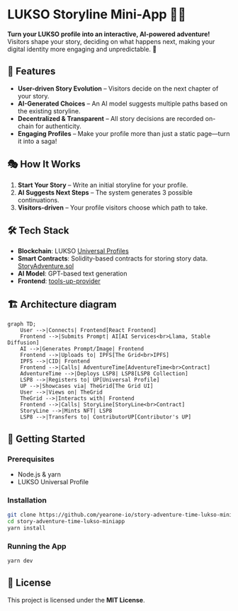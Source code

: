 # LUKSO Storyline Mini-App 📖✨

**Turn your LUKSO profile into an interactive, AI-powered adventure!** Visitors shape your story, deciding on what happens next, making your digital identity more engaging and unpredictable. 🚀

## 🚀 Features
- **User-driven Story Evolution** – Visitors decide on the next chapter of your story.
- **AI-Generated Choices** – An AI model suggests multiple paths based on the existing storyline.
- **Decentralized & Transparent** – All story decisions are recorded on-chain for authenticity.
- **Engaging Profiles** – Make your profile more than just a static page—turn it into a saga!

## 🎭 How It Works
1. **Start Your Story** – Write an initial storyline for your profile.
2. **AI Suggests Next Steps** – The system generates 3 possible continuations.
3. **Visitors-driven** – Your profile visitors choose which path to take.

## 🛠️ Tech Stack
- **Blockchain**: LUKSO [Universal Profiles](https://universal.page/universal-profiles)
- **Smart Contracts**: Solidity-based contracts for storing story data. [StoryAdventure.sol](contracts/StoryAdventure.sol)
- **AI Model**: GPT-based text generation
- **Frontend**: [tools-up-provider](https://github.com/lukso-network/tools-up-provider)

## 🏗️ Architecture diagram
```mermaid
graph TD;
    User -->|Connects| Frontend[React Frontend]
    Frontend -->|Submits Prompt| AI[AI Services<br>Llama, Stable Diffusion]
    AI -->|Generates Prompt/Image| Frontend
    Frontend -->|Uploads to| IPFS[The Grid<br>IPFS]
    IPFS -->|CID| Frontend
    Frontend -->|Calls| AdventureTime[AdventureTime<br>Contract]
    AdventureTime -->|Deploys LSP8| LSP8[LSP8 Collection]
    LSP8 -->|Registers to| UP[Universal Profile]
    UP -->|Showcases via| TheGrid[The Grid UI]
    User -->|Views on| TheGrid
    TheGrid -->|Interacts with| Frontend
    Frontend -->|Calls| StoryLine[StoryLine<br>Contract]
    StoryLine -->|Mints NFT| LSP8
    LSP8 -->|Transfers to| ContributorUP[Contributor's UP]
```


## 🚀 Getting Started

### Prerequisites
- Node.js & yarn
- LUKSO Universal Profile

### Installation
```sh
git clone https://github.com/yearone-io/story-adventure-time-lukso-miniapp
cd story-adventure-time-lukso-miniapp
yarn install
```

### Running the App
```sh
yarn dev
```

## 📜 License
This project is licensed under the **MIT License**.

